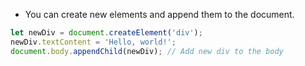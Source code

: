 - You can create new elements and append them to the document.

```javascript
let newDiv = document.createElement('div');
newDiv.textContent = 'Hello, world!';
document.body.appendChild(newDiv); // Add new div to the body
```
